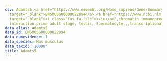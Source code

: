 ```yaml
---
csv: Adamts5,<a href="https://www.ensembl.org/Homo_sapiens/Gene/Summary?db=core;g=ENSMUSG00000022894"
  target="_blank">ENSMUSG00000022894</a>,<a href="https://www.ncbi.nlm.nih.gov/pubmed/25450459"
  target="_blank"><i class="fas fa-file"></i></a>",chromatin immunoprecipitation assay,direct
  interaction,prime adult stage, testis, Spermatocyte,,,transcriptional regulation,
data_alias: Adamts5
data_id: ENSMUSG00000022894
data_numevidence: 1
data_species: Mus musculus
data_taxid: '10090'
title: Adamts5
---
```

